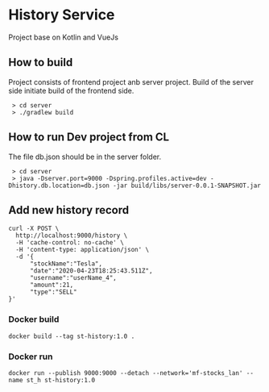 # History Service
Project base on Kotlin and VueJs

## How to build 

Project consists of frontend project anb server project. 
Build of the server side initiate build of the frontend side.
```shell script
 > cd server
 > ./gradlew build
```

## How to run Dev project from CL

The file db.json should be in the server folder.
```shell script
 > cd server 
 > java -Dserver.port=9000 -Dspring.profiles.active=dev -Dhistory.db.location=db.json -jar build/libs/server-0.0.1-SNAPSHOT.jar
```

## Add new history record

```shell script
curl -X POST \
  http://localhost:9000/history \
  -H 'cache-control: no-cache' \
  -H 'content-type: application/json' \
  -d '{
      "stockName":"Tesla",
      "date":"2020-04-23T18:25:43.511Z",
      "username":"userName_4",
      "amount":21,
      "type":"SELL"
}'
``` 

### Docker build 

```shell script
docker build --tag st-history:1.0 .
```

### Docker run  

```shell script
docker run --publish 9000:9000 --detach --network='mf-stocks_lan' --name st_h st-history:1.0
```
